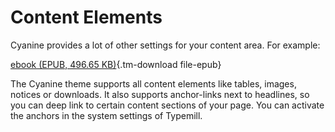 # Content Elements

Cyanine provides a lot of other settings for your content area. For example: 

[ebook (EPUB, 496.65 KB)](media/files/ebook.epub){.tm-download file-epub}

The Cyanine theme supports all content elements like tables, images, notices or downloads. It also supports anchor-links next to headlines, so you can deep link to certain content sections of your page. You can activate the anchors in the system settings of Typemill.

